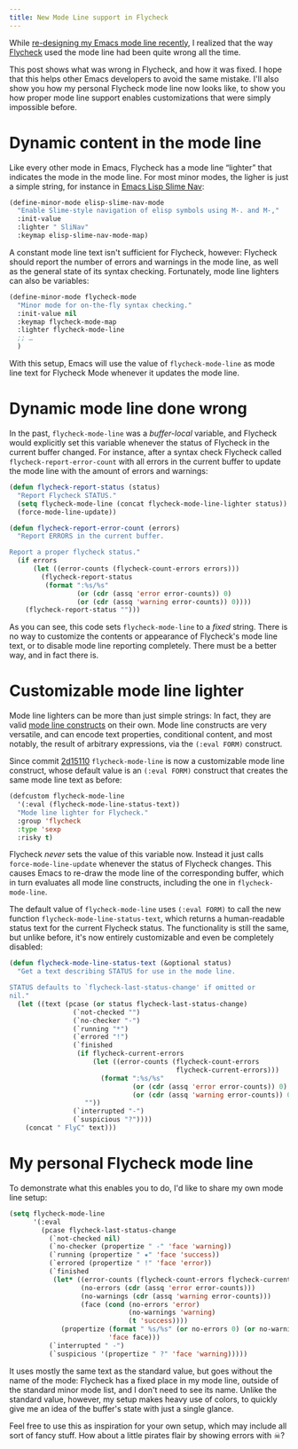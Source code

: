 ```yaml
---
title: New Mode Line support in Flycheck
---
```


While [re-designing my Emacs mode line recently][mode-line], I realized that the
way [Flycheck][] used the mode line had been quite wrong all the time.

This post shows what was wrong in Flycheck, and how it was fixed.  I hope that
this helps other Emacs developers to avoid the same mistake.  I'll also show you
how my personal Flycheck mode line now looks like, to show you how proper mode
line support enables customizations that were simply impossible before.

<!--more-->

[mode-line]: internal:posts/make-your-emacs-mode-line-more-useful.md
[flycheck]: http://flycheck.readthedocs.org

Dynamic content in the mode line
================================

Like every other mode in Emacs, Flycheck has a mode line “lighter” that
indicates the mode in the mode line.  For most minor modes, the ligher is just a
simple string, for instance in [Emacs Lisp Slime Nav][]:

```cl
(define-minor-mode elisp-slime-nav-mode
  "Enable Slime-style navigation of elisp symbols using M-. and M-,"
  :init-value
  :lighter " SliNav"
  :keymap elisp-slime-nav-mode-map)
```

A constant mode line text isn't sufficient for Flycheck, however: Flycheck
should report the number of errors and warnings in the mode line, as well as the
general state of its syntax checking.  Fortunately, mode line lighters can also
be variables:

```cl
(define-minor-mode flycheck-mode
  "Minor mode for on-the-fly syntax checking."
  :init-value nil
  :keymap flycheck-mode-map
  :lighter flycheck-mode-line
  ;; …
  )
```

With this setup, Emacs will use the value of `flycheck-mode-line` as mode line
text for Flycheck Mode whenever it updates the mode line.

[Emacs Lisp Slime Nav]: https://github.com/purcell/elisp-slime-nav

Dynamic mode line done wrong
============================

In the past, `flycheck-mode-line` was a *buffer-local* variable, and Flycheck
would explicitly set this variable whenever the status of Flycheck in the
current buffer changed.  For instance, after a syntax check Flycheck called
`flycheck-report-error-count` with all errors in the current buffer to update
the mode line with the amount of errors and warnings:

```cl
(defun flycheck-report-status (status)
  "Report Flycheck STATUS."
  (setq flycheck-mode-line (concat flycheck-mode-line-lighter status))
  (force-mode-line-update))

(defun flycheck-report-error-count (errors)
  "Report ERRORS in the current buffer.

Report a proper flycheck status."
  (if errors
      (let ((error-counts (flycheck-count-errors errors)))
        (flycheck-report-status
         (format ":%s/%s"
                 (or (cdr (assq 'error error-counts)) 0)
                 (or (cdr (assq 'warning error-counts)) 0))))
    (flycheck-report-status "")))
```

As you can see, this code sets `flycheck-mode-line` to a *fixed* string.  There
is no way to customize the contents or appearance of Flycheck's mode line text,
or to disable mode line reporting completely.  There must be a better way, and
in fact there is.

Customizable mode line lighter
==============================

Mode line lighters can be more than just simple strings: In fact, they are valid
[mode line constructs][] on their own.  Mode line constructs are very versatile,
and can encode text properties, conditional content, and most notably, the
result of arbitrary expressions, via the `(:eval FORM)` construct.

Since commit [2d15110][] `flycheck-mode-line` is now a customizable mode line
construct, whose default value is an `(:eval FORM)` construct that creates the
same mode line text as before:

```cl
(defcustom flycheck-mode-line
  '(:eval (flycheck-mode-line-status-text))
  "Mode line lighter for Flycheck."
  :group 'flycheck
  :type 'sexp
  :risky t)
```

Flycheck *never* sets the value of this variable now.  Instead it just calls
`force-mode-line-update` whenever the status of Flycheck changes.  This causes
Emacs to re-draw the mode line of the corresponding buffer, which in turn
evaluates all mode line constructs, including the one in `flycheck-mode-line`.

The default value of `flycheck-mode-line` uses `(:eval FORM)` to call the new
function `flycheck-mode-line-status-text`, which returns a human-readable status
text for the current Flycheck status.  The functionality is still the same, but
unlike before, it's now entirely customizable and even be completely disabled:

```cl
(defun flycheck-mode-line-status-text (&optional status)
  "Get a text describing STATUS for use in the mode line.

STATUS defaults to `flycheck-last-status-change' if omitted or
nil."
  (let ((text (pcase (or status flycheck-last-status-change)
                (`not-checked "")
                (`no-checker "-")
                (`running "*")
                (`errored "!")
                (`finished
                 (if flycheck-current-errors
                     (let ((error-counts (flycheck-count-errors
                                          flycheck-current-errors)))
                       (format ":%s/%s"
                               (or (cdr (assq 'error error-counts)) 0)
                               (or (cdr (assq 'warning error-counts)) 0)))
                   ""))
                (`interrupted "-")
                (`suspicious "?"))))
    (concat " FlyC" text)))
```

[2d15110]: https://github.com/flycheck/flycheck/commit/2d1511012d7acbfc078decac0b08d7733bf954ae
[mode line constructs]: http://www.gnu.org/software/emacs/manual/html_node/elisp/Mode-Line-Data.html

My personal Flycheck mode line
==============================

To demonstrate what this enables you to do, I'd like to share my own mode line
setup:

```cl
(setq flycheck-mode-line
      '(:eval
        (pcase flycheck-last-status-change
          (`not-checked nil)
          (`no-checker (propertize " -" 'face 'warning))
          (`running (propertize " ✷" 'face 'success))
          (`errored (propertize " !" 'face 'error))
          (`finished
           (let* ((error-counts (flycheck-count-errors flycheck-current-errors))
                  (no-errors (cdr (assq 'error error-counts)))
                  (no-warnings (cdr (assq 'warning error-counts)))
                  (face (cond (no-errors 'error)
                              (no-warnings 'warning)
                              (t 'success))))
             (propertize (format " %s/%s" (or no-errors 0) (or no-warnings 0))
                         'face face)))
          (`interrupted " -")
          (`suspicious '(propertize " ?" 'face 'warning)))))
```

It uses mostly the same text as the standard value, but goes without the name of
the mode: Flycheck has a fixed place in my mode line, outside of the standard
minor mode list, and I don't need to see its name.  Unlike the standard value,
however, my setup makes heavy use of colors, to quickly give me an idea of the
buffer's state with just a single glance.

Feel free to use this as inspiration for your own setup, which may include all
sort of fancy stuff.  How about a little pirates flair by showing errors with ☠?
